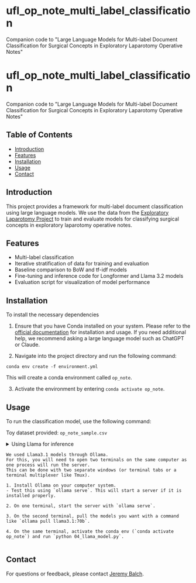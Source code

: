 # ufl_op_note_multi_label_classification
Companion code to "Large Language Models for Multi-label Document Classification for Surgical Concepts in Exploratory Laparotomy Operative Notes"

# ufl_op_note_multi_label_classification

Companion code to "Large Language Models for Multi-label Document Classification for Surgical Concepts in Exploratory Laparotomy Operative Notes"

## Table of Contents
- [Introduction](#introduction)
- [Features](#features)
- [Installation](#installation)
- [Usage](#usage)
- [Contact](#contact)

## Introduction
This project provides a framework for multi-label document classification using large language models. We use the data from the [Exploratory Laparotomy Project](https://github.com/ufl-prismap/exploratory-laparotomy-project) to train and evaluate models for classifying surgical concepts in exploratory laparotomy operative notes.

## Features
- Multi-label classification   
- Iterative stratification of data for training and evaluation
- Baseline comparison to BoW and tf-idf models
- Fine-tuning and inference code for Longformer and Llama 3.2 models
- Evaluation script for visualization of model performance 


## Installation
To install the necessary dependencies

1. Ensure that you have Conda installed on your system.
Please refer to the [official documentation](https://docs.conda.io/projects/conda/en/latest/user-guide/install/index.html) for installation and usage.
If you need additional help, we recommend asking a large language model such as ChatGPT or Claude.

2. Navigate into the project directory and run the following command:

`conda env create -f environment.yml`

This will create a conda environment called `op_note`.

3. Activate the environment by entering `conda activate op_note`.

## Usage
To run the classification model, use the following command:

Toy dataset provided: `op_note_sample.csv`

<details>
    <summary>Using Llama for inference
    
    We used Llama3.1 models through Ollama.
    For this, you will need to open two terminals on the same computer as one process will run the server.
    This can be done with two separate windows (or terminal tabs or a terminal multiplexer like Tmux).

    1. Install Ollama on your computer system.
    - Test this using `ollama serve`. This will start a server if it is installed properly.

    2. On one terminal, start the server with `ollama serve`.

    3. On the second terminal, pull the models you want with a command like `ollama pull llama3.1:70b`.

    4. On the same terminal, activate the conda env (`conda activate op_note`) and run `python 04_llama_model.py`.
</details>

## Contact
For questions or feedback, please contact [Jeremy Balch](mailto:jeremy.balch@surgery.ufl.edu).
